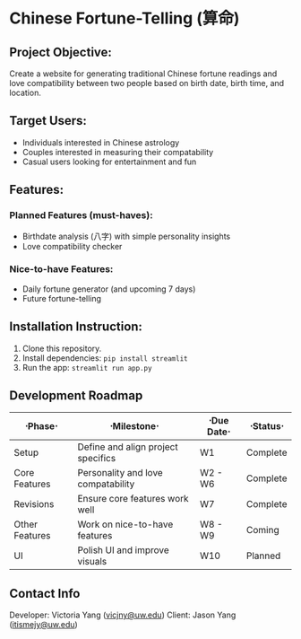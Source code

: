 
# Chinese Fortune-Telling (算命)

## Project Objective:  
Create a website for generating traditional Chinese fortune readings and love compatibility between two people based on birth date, birth time, and location.

## Target Users:  
- Individuals interested in Chinese astrology
- Couples interested in measuring their compatability
- Casual users looking for entertainment and fun

## Features:  
### Planned Features (must-haves):  
- Birthdate analysis (八字) with simple personality insights  
- Love compatibility checker  

### Nice-to-have Features:  
- Daily fortune generator (and upcoming 7 days)
- Future fortune-telling

## Installation Instruction:  
1. Clone this repository.  
2. Install dependencies: `pip install streamlit`  
3. Run the app: `streamlit run app.py`  

## Development Roadmap  

| ⋅Phase⋅       | ⋅Milestone⋅                       | ⋅Due Date⋅ | ⋅Status⋅ |  
|---------------|-----------------------------------|------------|----------|  
| Setup         | Define and align project specifics| W1         | Complete |  
| Core Features | Personality and love compatability| W2 - W6    | Complete |  
| Revisions     | Ensure core features work well    | W7         | Complete |  
| Other Features| Work on nice-to-have features     | W8 - W9    | Coming   |  
| UI            | Polish UI and improve visuals     | W10        | Planned  |  

## Contact Info
Developer: Victoria Yang (vicjny@uw.edu)  Client: Jason Yang (itismejy@uw.edu)

